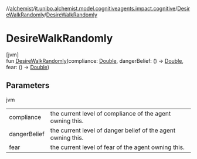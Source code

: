 //[alchemist](../../../index.md)/[it.unibo.alchemist.model.cognitiveagents.impact.cognitive](../index.md)/[DesireWalkRandomly](index.md)/[DesireWalkRandomly](-desire-walk-randomly.md)

# DesireWalkRandomly

[jvm]\
fun [DesireWalkRandomly](-desire-walk-randomly.md)(compliance: [Double](https://kotlinlang.org/api/latest/jvm/stdlib/kotlin/-double/index.html), dangerBelief: () -> [Double](https://kotlinlang.org/api/latest/jvm/stdlib/kotlin/-double/index.html), fear: () -> [Double](https://kotlinlang.org/api/latest/jvm/stdlib/kotlin/-double/index.html))

## Parameters

jvm

| | |
|---|---|
| compliance | the current level of compliance of the agent owning this. |
| dangerBelief | the current level of danger belief of the agent owning this. |
| fear | the current level of fear of the agent owning this. |
